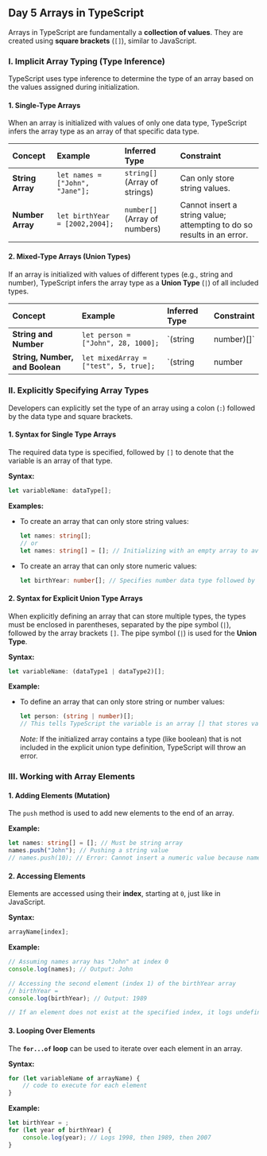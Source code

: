 ## Day 5 Arrays in TypeScript

Arrays in TypeScript are fundamentally a **collection of values**. They are created using **square brackets** (`[]`), similar to JavaScript.

### I. Implicit Array Typing (Type Inference)

TypeScript uses type inference to determine the type of an array based on the values assigned during initialization.

#### 1. Single-Type Arrays
When an array is initialized with values of only one data type, TypeScript infers the array type as an array of that specific data type.

| Concept | Example | Inferred Type | Constraint |
| :--- | :--- | :--- | :--- |
| **String Array** | `let names = ["John", "Jane"];` | `string[]` (Array of strings) | Can only store string values. |
| **Number Array** | `let birthYear = [2002,2004];` | `number[]` (Array of numbers) | Cannot insert a string value; attempting to do so results in an error. |

#### 2. Mixed-Type Arrays (Union Types)
If an array is initialized with values of different types (e.g., string and number), TypeScript infers the array type as a **Union Type** (`|`) of all included types.

| Concept | Example | Inferred Type | Constraint |
| :--- | :--- | :--- | :--- |
| **String and Number** | `let person = ["John", 28, 1000];` | `(string | number)[]` | Can store values of type `string` or `number`. Attempting to push a `Boolean` value (like `true`) results in an error. |
| **String, Number, and Boolean** | `let mixedArray = ["test", 5, true];` | `(string | number | boolean)[]` | The type includes all types present during initialization. |

### II. Explicitly Specifying Array Types

Developers can explicitly set the type of an array using a colon (`:`) followed by the data type and square brackets.

#### 1. Syntax for Single Type Arrays
The required data type is specified, followed by `[]` to denote that the variable is an array of that type.

**Syntax:**
```typescript
let variableName: dataType[];
```

**Examples:**
*   To create an array that can only store string values:
    ```typescript
    let names: string[];
    // or
    let names: string[] = []; // Initializing with an empty array to avoid 'used before assigned' error
    ```
*   To create an array that can only store numeric values:
    ```typescript
    let birthYear: number[]; // Specifies number data type followed by square brackets
    ```

#### 2. Syntax for Explicit Union Type Arrays
When explicitly defining an array that can store multiple types, the types must be enclosed in parentheses, separated by the pipe symbol (`|`), followed by the array brackets `[]`. The pipe symbol (`|`) is used for the **Union Type**.

**Syntax:**
```typescript
let variableName: (dataType1 | dataType2)[];
```

**Example:**
*   To define an array that can only store string or number values:
    ```typescript
    let person: (string | number)[];
    // This tells TypeScript the variable is an array [] that stores values of either string type OR number type.
    ```
    *Note:* If the initialized array contains a type (like boolean) that is not included in the explicit union type definition, TypeScript will throw an error.

### III. Working with Array Elements

#### 1. Adding Elements (Mutation)
The `push` method is used to add new elements to the end of an array.

**Example:**
```typescript
let names: string[] = []; // Must be string array
names.push("John"); // Pushing a string value
// names.push(10); // Error: Cannot insert a numeric value because names is of type string[]
```

#### 2. Accessing Elements
Elements are accessed using their **index**, starting at `0`, just like in JavaScript.

**Syntax:**
```typescript
arrayName[index];
```

**Example:**
```typescript
// Assuming names array has "John" at index 0
console.log(names); // Output: John

// Accessing the second element (index 1) of the birthYear array
// birthYear = 
console.log(birthYear); // Output: 1989

// If an element does not exist at the specified index, it logs undefined.
```

#### 3. Looping Over Elements
The **`for...of` loop** can be used to iterate over each element in an array.

**Syntax:**
```typescript
for (let variableName of arrayName) {
    // code to execute for each element
}
```

**Example:**
```typescript
let birthYear = ;
for (let year of birthYear) {
    console.log(year); // Logs 1998, then 1989, then 2007
}
```
